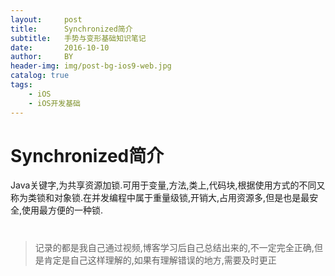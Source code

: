 ```yaml
---
layout:     post
title:      Synchronized简介
subtitle:   手势与变形基础知识笔记
date:       2016-10-10
author:     BY
header-img: img/post-bg-ios9-web.jpg
catalog: true
tags:
    - iOS
    - iOS开发基础
---  
```




# Synchronized简介
Java关键字,为共享资源加锁.可用于变量,方法,类上,代码块,根据使用方式的不同又称为类锁和对象锁.在并发编程中属于重量级锁,开销大,占用资源多,但是也是最安全,使用最方便的一种锁.
# 
> 记录的都是我自己通过视频,博客学习后自己总结出来的,不一定完全正确,但是肯定是自己这样理解的,如果有理解错误的地方,需要及时更正
